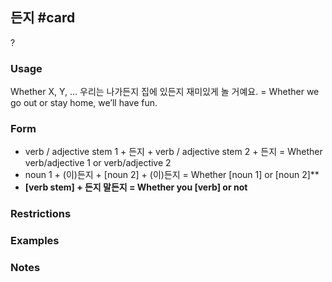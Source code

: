 ## 든지 #card
?
### Usage
Whether X, Y, ... 
우리는 나가든지 집에 있든지 재미있게 놀 거예요. = Whether we go out or stay home, we’ll have fun.
### Form
- verb / adjective stem 1 + 든지 + verb / adjective stem 2 + 든지 = Whether verb/adjective 1 or verb/adjective 2
- noun 1 + (이)든지 + [noun 2] + (이)든지 = Whether [noun 1] or [noun 2]**
- **[verb stem] + 든지 말든지 = Whether you [verb] or not**
### Restrictions
### Examples
### Notes
